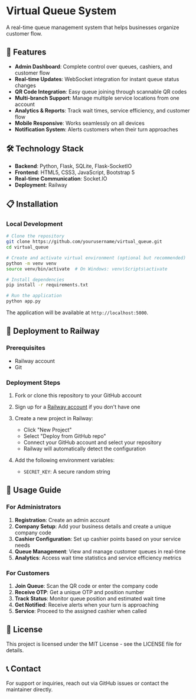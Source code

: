 # Virtual Queue System

A real-time queue management system that helps businesses organize customer flow.

## 🚀 Features

- **Admin Dashboard**: Complete control over queues, cashiers, and customer flow
- **Real-time Updates**: WebSocket integration for instant queue status changes
- **QR Code Integration**: Easy queue joining through scannable QR codes
- **Multi-branch Support**: Manage multiple service locations from one account
- **Analytics & Reports**: Track wait times, service efficiency, and customer flow
- **Mobile Responsive**: Works seamlessly on all devices
- **Notification System**: Alerts customers when their turn approaches

## 🛠️ Technology Stack

- **Backend**: Python, Flask, SQLite, Flask-SocketIO
- **Frontend**: HTML5, CSS3, JavaScript, Bootstrap 5
- **Real-time Communication**: Socket.IO
- **Deployment**: Railway

## 📋 Installation

### Local Development

```bash
# Clone the repository
git clone https://github.com/yourusername/virtual_queue.git
cd virtual_queue

# Create and activate virtual environment (optional but recommended)
python -m venv venv
source venv/bin/activate  # On Windows: venv\Scripts\activate

# Install dependencies
pip install -r requirements.txt

# Run the application
python app.py
```

The application will be available at `http://localhost:5000`.

## 🚢 Deployment to Railway

### Prerequisites
- Railway account
- Git

### Deployment Steps

1. Fork or clone this repository to your GitHub account
2. Sign up for a [Railway account](https://railway.app) if you don't have one
3. Create a new project in Railway:
   - Click "New Project" 
   - Select "Deploy from GitHub repo"
   - Connect your GitHub account and select your repository
   - Railway will automatically detect the configuration

4. Add the following environment variables:
   - `SECRET_KEY`: A secure random string

## 📱 Usage Guide

### For Administrators

1. **Registration**: Create an admin account
2. **Company Setup**: Add your business details and create a unique company code
3. **Cashier Configuration**: Set up cashier points based on your service needs
4. **Queue Management**: View and manage customer queues in real-time
5. **Analytics**: Access wait time statistics and service efficiency metrics

### For Customers

1. **Join Queue**: Scan the QR code or enter the company code
2. **Receive OTP**: Get a unique OTP and position number
3. **Track Status**: Monitor queue position and estimated wait time
4. **Get Notified**: Receive alerts when your turn is approaching
5. **Service**: Proceed to the assigned cashier when called

## 📄 License

This project is licensed under the MIT License - see the LICENSE file for details.

## 📞 Contact

For support or inquiries, reach out via GitHub issues or contact the maintainer directly. 